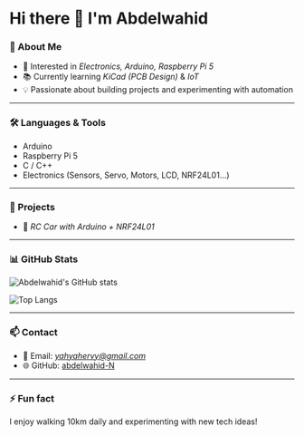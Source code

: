 # Hi there 👋 I'm Abdelwahid  

### 🚀 About Me
- 🔧 Interested in *Electronics, Arduino, Raspberry Pi 5*  
- 📚 Currently learning *KiCad (PCB Design)* & *IoT*  
- 💡 Passionate about building projects and experimenting with automation  

---

### 🛠️ Languages & Tools
- Arduino  
- Raspberry Pi 5  
- C / C++  
- Electronics (Sensors, Servo, Motors, LCD, NRF24L01…)

---

### 📂 Projects
- 🚗 *RC Car with Arduino + NRF24L01*

---

### 📊 GitHub Stats
![Abdelwahid's GitHub stats](https://github-readme-stats.vercel.app/api?username=abdelwahid-N&show_icons=true&theme=radical)

![Top Langs](https://github-readme-stats.vercel.app/api/top-langs/?username=abdelwahid-N&layout=compact&theme=radical)

---

### 📫 Contact
- 📧 Email: *yahyahervy@gmail.com*  
- 🌐 GitHub: [abdelwahid-N](https://github.com/abdelwahid-N)  

---

### ⚡ Fun fact
I enjoy walking 10km daily and experimenting with new tech ideas!
